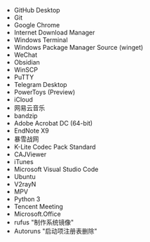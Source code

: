 - GitHub Desktop                                              
- Git                                        
- Google Chrome
- Internet Download Manager
- Windows Terminal
- Windows Package Manager Source (winget)
- WeChat
- Obsidian
- WinSCP
- PuTTY
- Telegram Desktop
- PowerToys (Preview)
- iCloud
- 网易云音乐
- bandzip
- Adobe Acrobat DC (64-bit)
- EndNote X9
- 暴雪战网
- K-Lite Codec Pack Standard
- CAJViewer
- iTunes
- Microsoft Visual Studio Code
- Ubuntu
- V2rayN
- MPV
- Python 3
- Tencent Meeting
- Microsoft.Office
- rufus    "制作系统镜像"
- Autoruns    "启动项注册表删除"